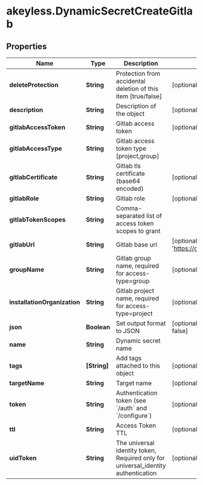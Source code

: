 # akeyless.DynamicSecretCreateGitlab

## Properties

Name | Type | Description | Notes
------------ | ------------- | ------------- | -------------
**deleteProtection** | **String** | Protection from accidental deletion of this item [true/false] | [optional] 
**description** | **String** | Description of the object | [optional] 
**gitlabAccessToken** | **String** | Gitlab access token | [optional] 
**gitlabAccessType** | **String** | Gitlab access token type [project,group] | 
**gitlabCertificate** | **String** | Gitlab tls certificate (base64 encoded) | [optional] 
**gitlabRole** | **String** | Gitlab role | [optional] 
**gitlabTokenScopes** | **String** | Comma-separated list of access token scopes to grant | 
**gitlabUrl** | **String** | Gitlab base url | [optional] [default to &#39;https://gitlab.com/&#39;]
**groupName** | **String** | Gitlab group name, required for access-type&#x3D;group | [optional] 
**installationOrganization** | **String** | Gitlab project name, required for access-type&#x3D;project | [optional] 
**json** | **Boolean** | Set output format to JSON | [optional] [default to false]
**name** | **String** | Dynamic secret name | 
**tags** | **[String]** | Add tags attached to this object | [optional] 
**targetName** | **String** | Target name | [optional] 
**token** | **String** | Authentication token (see &#x60;/auth&#x60; and &#x60;/configure&#x60;) | [optional] 
**ttl** | **String** | Access Token TTL | [optional] 
**uidToken** | **String** | The universal identity token, Required only for universal_identity authentication | [optional] 


